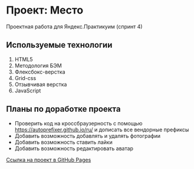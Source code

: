 # Проект: Место
Проектная работа для Яндекс.Практикуим (спринт 4)

## Используемые технологии
1. HTML5
2. Методология БЭМ
3. Флексбокс-верстка
4. Grid-css
5. Отзывчивая верстка
6. JavaScript

## Планы по доработке проекта
* Проверить код на кроссбраузерность c помощью https://autoprefixer.github.io/ru/ и дописать все вендорные префиксы
* Добавить возможность добавлять и удалять фотографии
* Добавить возможность ставить лайки
* Добавить возможность редактировать аватар

[Ссылка на проект в GitHub Pages]()
